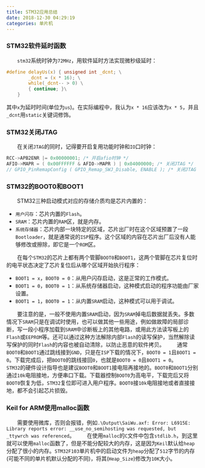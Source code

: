 ```yaml
---
title: STM32应用总结
date: 2018-12-30 04:29:19
categories: 单片机
---
```

### STM32软件延时函数

&emsp;&emsp;`stm32`系统时钟为`72MHz`，用软件延时方法实现微秒级延时：

``` c
#define delayUs(x) { unsigned int _dcnt; \
        _dcnt = (x * 16); \
        while(_dcnt-- > 0) \
        { continue; }\
    }
```

其中`x`为延时时间(单位为`us`)。在实际编程中，我认为`x * 16`应该改为`x * 5`，并且`_dcnt`用`static`关键词修饰。

### STM32关闭JTAG

&emsp;&emsp;在关闭`JTAG`的同时，记得要开启复用功能时钟和`IO`口时钟：

``` c
RCC->APB2ENR |= 0x00000001; /* 开启afio时钟 */
AFIO->MAPR = ( 0x00FFFFFF & AFIO->MAPR ) | 0x04000000; /* 关闭JTAG */
// GPIO_PinRemapConfig ( GPIO_Remap_SWJ_Disable, ENABLE ); /* 关闭JTAG */
```

### STM32的BOOT0和BOOT1

&emsp;&emsp;STM32三种启动模式对应的存储介质均是芯片内置的：

- `用户闪存`：芯片内置的`Flash`。
- `SRAM`：芯片内置的`RAM`区，就是内存。
- `系统存储器`：芯片内部一块特定的区域，芯片出厂时在这个区域预置了一段`Bootloader`，就是通常说的`ISP`程序。这个区域的内容在芯片出厂后没有人能够修改或擦除，即它是一个`ROM`区。

&emsp;&emsp;在每个`STM32`的芯片上都有两个管脚`BOOT0`和`BOOT1`，这两个管脚在芯片复位时的电平状态决定了芯片复位后从哪个区域开始执行程序：

- `BOOT1 = x`，`BOOT0 = 0`：从用户闪存启动，这是正常的工作模式。
- `BOOT1 = 0`，`BOOT0 = 1`：从系统存储器启动，这种模式启动的程序功能由厂家设置。
- `BOOT1 = 1`，`BOOT0 = 1`：从内置`SRAM`启动，这种模式可以用于调试。

&emsp;&emsp;要注意的是，一般不使用内置`SRAM`启动，因为`SRAM`掉电后数据就丢失。多数情况下`SRAM`只是在调试时使用，也可以做其他一些用途，例如做故障的局部诊断，写一段小程序加载到`SRAM`中诊断板上的其他电路，或用此方法读写板上的`Flash`或`EEPROM`等。还可以通过这种方法解除内部`Flash`的读写保护，当然解除读写保护的同时`Flash`的内容也被自动清除，以防止恶意的软件拷贝。
&emsp;&emsp;通常`BOOT0`和`BOOT1`通过跳线接到`GND`，只是在`ISP`下载的情况下，`BOOT0 = 1`且`BOOT1 = 0`。下载完成后，把`BOOT0`的跳线接回`0`，也就是`BOOT0 = 0`且`BOOT1 = 0`。
&emsp;&emsp;`STM32`的硬件设计指导也是建议`BOOT0`和`BOOT1`接电阻再接地的。`BOOT0`和`BOOT1`分别通过`10k`电阻接地，方便串口下载。下载器控制`BOOT0`为高电平，下载完后又将`BOOT0`恢复为低，`STM32`复位即可进入用户程序。`BOOT0`接`10k`电阻接地或者直接接地，都不会引起芯片损毁。

### Keil for ARM使用malloc函数

&emsp;&emsp;需要使用微库，否则会报错，例如`.\Output\SaiWu.axf: Error: L6915E: Library reports error: __use_no_semihosting was requested, but _ttywrch was referenced`。
&emsp;&emsp;在使用`malloc`的`C`文件中包含`stdlib.h`，到这里就可以使用`malloc`函数了，但是不能分配较大的内存，这是因为`Keil`默认给`heap`分配了很小的内存。`STM32F103`单片机中的启动文件为`heap`分配了`512`字节的内存(可能不同的单片机默认分配的不同)，将其(`Heap_Size`)修改为`10K`大小。